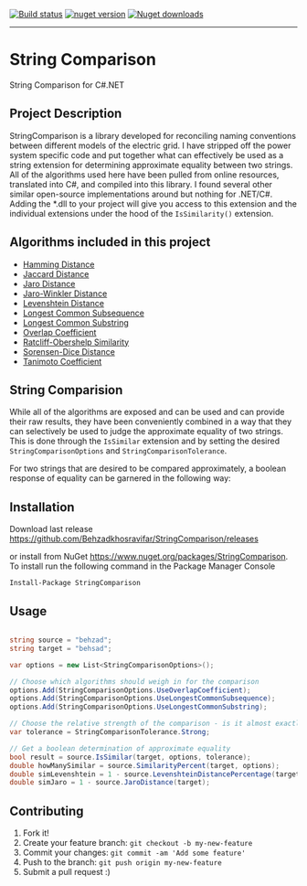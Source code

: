 [![Build status](https://ci.appveyor.com/api/projects/status/ha4n02pu9jsraq1t?svg=true)](https://ci.appveyor.com/project/Behzadkhosravifar/stringcomparison)
[![nuget version](https://img.shields.io/nuget/v/stringcomparison.svg)](https://www.nuget.org/packages/stringcomparison)
[![Nuget downloads](http://img.shields.io/nuget/dt/stringcomparison.svg)](https://www.nuget.org/packages/stringcomparison/)

----------------------------------------------------

# String Comparison

String Comparison for C#.NET

## Project Description

StringComparison is a library developed for reconciling naming conventions between different models of the electric grid. 
I have stripped off the power system specific code and put together what can effectively be used as a string extension for determining approximate equality between two strings.
All of the algorithms used here have been pulled from online resources, translated into C#, and compiled into this library. 
I found several other similar open-source implementations around but nothing for .NET/C#. Adding the *.dll to your project will give you access to this extension and the individual extensions under the hood of the `IsSimilarity()` extension.

## Algorithms included in this project

* [Hamming Distance](http://en.wikipedia.org/wiki/Hamming_distance)
* [Jaccard Distance](http://en.wikipedia.org/wiki/Jaccard_index)
* [Jaro Distance](http://en.wikipedia.org/wiki/Jaro_distance)
* [Jaro-Winkler Distance](http://en.wikipedia.org/wiki/Jaro_distance)
* [Levenshtein Distance](http://en.wikipedia.org/wiki/Levenshtein_distance)
* [Longest Common Subsequence](http://en.wikipedia.org/wiki/Longest_common_subsequence_problem)
* [Longest Common Substring](http://en.wikipedia.org/wiki/Longest_common_substring)
* [Overlap Coefficient](http://en.wikipedia.org/wiki/Overlap_coefficient)
* [Ratcliff-Obershelp Similarity](http://www.morfoedro.it/doc.php?n=223&lang=en)
* [Sorensen-Dice Distance](http://en.wikipedia.org/wiki/S%C3%B8rensen%E2%80%93Dice_coefficient)
* [Tanimoto Coefficient](http://en.wikipedia.org/wiki/Tanimoto_coefficient#Tanimoto_coefficient_.28extended_Jaccard_coefficient.29)

## String Comparision

While all of the algorithms are exposed and can be used and can provide their raw results, 
they have been conveniently combined in a way that they can selectively be used to judge the approximate equality of two strings. 
This is done through the `IsSimilar` extension and by setting the desired `StringComparisonOptions` and `StringComparisonTolerance`.

For two strings that are desired to be compared approximately, a boolean response of equality can be garnered in the following way:

## Installation

Download last release https://github.com/Behzadkhosravifar/StringComparison/releases

or install from NuGet https://www.nuget.org/packages/StringComparison. To install run the following command in the Package Manager Console
```
Install-Package StringComparison
```

## Usage

```c#

string source = "behzad";
string target = "behsad";

var options = new List<StringComparisonOptions>();

// Choose which algorithms should weigh in for the comparison
options.Add(StringComparisonOptions.UseOverlapCoefficient);
options.Add(StringComparisonOptions.UseLongestCommonSubsequence);
options.Add(StringComparisonOptions.UseLongestCommonSubstring);

// Choose the relative strength of the comparison - is it almost exactly equal? or is it just close?
var tolerance = StringComparisonTolerance.Strong;

// Get a boolean determination of approximate equality
bool result = source.IsSimilar(target, options, tolerance);
double howManySimilar = source.SimilarityPercent(target, options);
double simLevenshtein = 1 - source.LevenshteinDistancePercentage(target);
double simJaro = 1 - source.JaroDistance(target);

```

## Contributing

1. Fork it!
2. Create your feature branch: `git checkout -b my-new-feature`
3. Commit your changes: `git commit -am 'Add some feature'`
4. Push to the branch: `git push origin my-new-feature`
5. Submit a pull request :)
